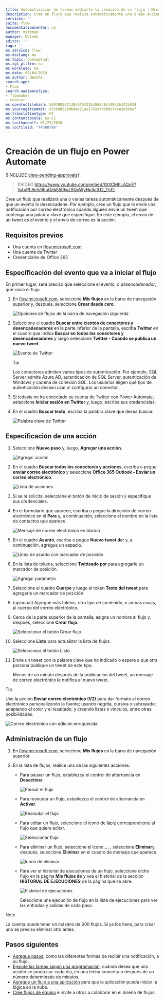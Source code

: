 ```yaml
---
title: Automatización de tareas mediante la creación de un flujo | Microsoft Docs
description: Cree un flujo que realice automáticamente una o más acciones, como enviar correo electrónico, cuando se produzcan eventos, como que alguien agregue una fila a una lista de SharePoint.
services: ''
suite: flow
documentationcenter: na
author: msftman
manager: KVivek
editor: ''
tags: ''
ms.service: flow
ms.devlang: na
ms.topic: conceptual
ms.tgt_pltfrm: na
ms.workload: na
ms.date: 09/04/2019
ms.author: deonhe
search.app:
- Flow
search.audienceType:
- flowmaker
- enduser
ms.openlocfilehash: 569408367130c6f5121b30d2c8c14833b142b934
ms.sourcegitcommit: 835b005284b9ae21ae1742a7d36b574ba3884bef
ms.translationtype: HT
ms.contentlocale: es-ES
ms.lasthandoff: 01/29/2020
ms.locfileid: "74368798"
---
```

# <a name="create-a-flow-in-power-automate"></a>Creación de un flujo en Power Automate
[!INCLUDE [view-pending-approvals](includes/cc-rebrand.md)]

> [!VIDEO https://www.youtube.com/embed/Gt3CMhLAQqE?list=PL8nfc9haGeb55I9wL9QnWyHp3ctU2_ThF]

Cree un flujo que realizará una o varias tareas automáticamente después de que un evento lo desencadene. Por ejemplo, cree un flujo que le envíe una notificación por correo electrónico cuando alguien envíe un tweet que contenga una palabra clave que especifique. En este ejemplo, el envío de un tweet es el evento y el envío de correo es la acción.

## <a name="prerequisites"></a>Requisitos previos

* Una cuenta en [flow.microsoft.com](https://flow.microsoft.com)
* Una cuenta de Twitter
* Credenciales de Office 365

## <a name="specify-an-event-to-start-the-flow"></a>Especificación del evento que va a iniciar el flujo

En primer lugar, será preciso que seleccione el evento, o *desencadenador*, que inicia el flujo.

1. En [flow.microsoft.com](https://flow.microsoft.com), seleccione **Mis flujos** en la barra de navegación superior y, después, seleccione **Crear desde cero**.

    ![Opciones de flujos de la barra de navegación izquierda](./media/get-started-logic-flow/create-logic-flow.png)
1. Seleccione el cuadro **Buscar entre cientos de conectores y desencadenadores** en la parte inferior de la pantalla, escriba **Twitter** en el cuadro que indica **Buscar en todos los conectores y desencadenadores** y luego seleccione **Twitter - Cuando se publica un nuevo tweet**.

    ![Evento de Twitter](./media/get-started-logic-flow/twitter-search.png)

   >[!TIP]
   >Los conectores admiten varios tipos de autenticación. Por ejemplo, SQL Server admite Azure AD, autenticación de SQL Server, autenticación de Windows y cadena de conexión SQL. Los usuarios eligen qué tipo de autenticación desean usar al configurar un conector.

1. Si todavía no ha conectado su cuenta de Twitter con Power Automate, seleccione **Iniciar sesión en Twitter** y, luego, escriba sus credenciales.

1. En el cuadro **Buscar texto**, escriba la palabra clave que desea buscar.

    ![Palabra clave de Twitter](./media/get-started-logic-flow/twitter-keyword.png)

## <a name="specify-an-action"></a>Especificación de una acción

1. Seleccione **Nuevo paso** y, luego, **Agregar una acción**.

    ![Agregar acción](./media/get-started-logic-flow/add-action-icon.png)

1. En el cuadro **Buscar todos los conectores y acciones**, escriba o pegue **enviar correo electrónico** y seleccione **Office 365 Outlook - Enviar un correo electrónico**.

    ![Lista de acciones](./media/get-started-logic-flow/send-email.png)

1. Si se le solicita, seleccione el botón de inicio de sesión y especifique sus credenciales.

1. En el formulario que aparece, escriba o pegue la dirección de correo electrónico en el **Para** y, a continuación, seleccione el nombre en la lista de contactos que aparece.

    ![Mensaje de correo electrónico en blanco](./media/get-started-logic-flow/blank-email.png)
1. En el cuadro **Asunto**, escriba o pegue **Nuevo tweet de:** y, a continuación, agregue un espacio.

    ![Línea de asunto con marcador de posición](./media/get-started-logic-flow/message-token.png)
1. En la lista de tokens, seleccione **Twitteado por** para agregarle un marcador de posición.

    ![Agregar parámetro](./media/get-started-logic-flow/add-parameter.png)
1. Seleccione el cuadro **Cuerpo** y luego el token **Texto del tweet** para agregarle un marcador de posición.
1. (opcional) Agregue más tokens, otro tipo de contenido, o ambas cosas, al cuerpo del correo electrónico.
1. Cerca de la parte superior de la pantalla, asigne un nombre al flujo y, después, seleccione **Crear flujo**.

    ![Seleccionar el botón Crear flujo](./media/get-started-logic-flow/create-button.png)
1. Seleccione **Listo** para actualizar la lista de flujos.

     ![Seleccionar el botón Listo](./media/get-started-logic-flow/done-button.png)
1. Envíe un tweet con la palabra clave que ha indicado o espere a que otra persona publique un tweet de este tipo.

     Menos de un minuto después de la publicación del tweet, un mensaje de correo electrónico le notifica el nuevo tweet.

> [!TIP]
> Use la acción **Enviar correo electrónico (V2)** para dar formato al correo electrónico personalizando la fuente; usando negrita, cursiva o subrayado; adaptando el color y el resaltado; y creando listas o vínculos, entre otras posibilidades.

![Correo electrónico con edición enriquecida](media/get-started-logic-flow/email-rich-text.png)

## <a name="manage-a-flow"></a>Administración de un flujo

1. En [flow.microsoft.com](https://flow.microsoft.com), seleccione **Mis flujos** en la barra de navegación superior.
1. En la lista de flujos, realice una de las siguientes acciones:

   * Para pausar un flujo, establezca el control de alternancia en **Desactivar**.

       ![Pausar el flujo](./media/get-started-logic-flow/pause-flow.png)
   * Para reanudar un flujo, establezca el control de alternancia en **Activar**.

       ![Reanudar el flujo](./media/get-started-logic-flow/resume-flow.png)
   * Para editar un flujo, seleccione el icono de lápiz correspondiente al flujo que quiere editar.

       ![Seleccionar flujo](./media/get-started-logic-flow/select-flow.png)
   * Para eliminar un flujo, seleccione el icono **...** , seleccione **Eliminar**y, después, seleccione **Eliminar** en el cuadro de mensaje que aparece.

       ![Icono de eliminar](./media/get-started-logic-flow/delete-icon.png)
   * Para ver el historial de ejecuciones de un flujo, seleccione dicho flujo en la página **Mis flujos de** y vea el historial de la sección **HISTORIAL DE EJECUCIONES** de la página que se abre.

       ![historial de ejecuciones](./media/get-started-logic-flow/run-history.png)

     Seleccione una ejecución de flujo en la lista de ejecuciones para ver las entradas y salidas de cada paso.

> [!NOTE]
> La cuenta puede tener un máximo de 600 flujos. Si ya los tiene, para crear uno es preciso eliminar otro antes.
>
>

## <a name="next-steps"></a>Pasos siguientes

* [Agregue pasos](multi-step-logic-flow.md), como las diferentes formas de recibir una notificación, a su flujo.
* [Ejecute las tareas según una programación](run-scheduled-tasks.md), cuándo desea que una acción se produzca: cada día, en una fecha concreta o después de un número determinado de minutos.
* [Agregue un flujo a una aplicación](https://powerapps.microsoft.com/tutorials/using-logic-flows/) para que la aplicación pueda iniciar la lógica en la nube.
* [Cree flujos de equipo](create-team-flows.md) e invite a otros a colaborar en el diseño de flujos.
